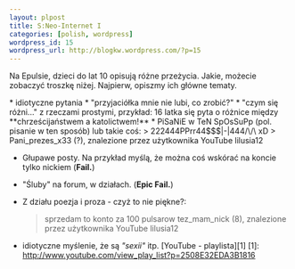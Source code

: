 ```yaml
--- 
layout: plpost
title: S:Neo-Internet I
categories: [polish, wordpress]
wordpress_id: 15
wordpress_url: http://blogkw.wordpress.com/?p=15
---
```

  Na Epulsie, dzieci do lat 10 opisują różne przeżycia. Jakie, możecie zobaczyć troszkę niżej. Najpierw, opiszmy ich główne tematy.
</p>
*   idiotyczne pytania
*   "przyjaciółka mnie nie lubi, co zrobić?"
*   "czym się różni..." z rzeczami prostymi, przykład: 16 latka się pyta o różnice między **chrześcijaństwem a katolictwem!**
*   PiSaNiE w TeN SpOsSuPp (pol. pisanie w ten sposób) lub takie coś: 
    > 222444PPrr44$$$|-|444/\/\ xD
    >   Pani_prezes_x33 (?), znalezione przez użytkownika YouTube lilusia12

*   Głupawe posty. Na przykład myślą, że można coś wskórać na koncie tylko nickiem (**Fail.**)
*   "Śluby" na forum, w działach. (**Epic Fail.**)
*   Z działu poezja i proza - czyż to nie piękne?: 
    > sprzedam to konto za 100 pulsarow 
    >   tez_mam_nick (8), znalezione przez użytkownika YouTube lilusia12

*   idiotyczne myślenie, że są *"sexii"* itp.
[YouTube - playlista][1]
[1]: http://www.youtube.com/view_play_list?p=2508E32EDA3B1816
